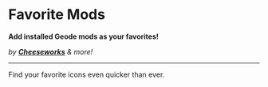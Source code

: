# Favorite Mods
**Add installed Geode mods as your favorites!**

*by* ***[Cheeseworks](user:6408873)*** *& more!*

---

Find your favorite icons even quicker than ever.
